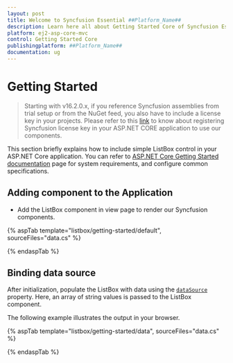 ```yaml
---
layout: post
title: Welcome to Syncfusion Essential ##Platform_Name##
description: Learn here all about Getting Started Core of Syncfusion Essential ##Platform_Name## widgets based on HTML5 and jQuery.
platform: ej2-asp-core-mvc
control: Getting Started Core
publishingplatform: ##Platform_Name##
documentation: ug
---
```



# Getting Started

> Starting with v16.2.0.x, if you reference Syncfusion assemblies from trial setup or from the NuGet feed, you also have to include a license key in your projects. Please refer to this [link](https://help.syncfusion.com/common/essential-studio/licensing/license-key) to know about registering Syncfusion license key in your ASP.NET CORE application to use our components.

This section briefly explains how to include simple ListBox control in your ASP.NET Core application. You can refer to [ASP.NET Core Getting Started documentation](../getting-started/) page for system requirements, and configure common specifications.

## Adding component to the Application

* Add the ListBox component in view page to render our Syncfusion components.

{% aspTab template="listbox/getting-started/default", sourceFiles="data.cs" %}

{% endaspTab %}

## Binding data source

After initialization, populate the ListBox with data using the [`dataSource`](https://help.syncfusion.com/cr/aspnetcore-js2/Syncfusion.EJ2~Syncfusion.EJ2.DropDowns.ListBox~DataSource.html) property.
Here, an array of string values is passed to the ListBox component.

The following example illustrates the output in your browser.

{% aspTab template="listbox/getting-started/data", sourceFiles="data.cs" %}

{% endaspTab %}
